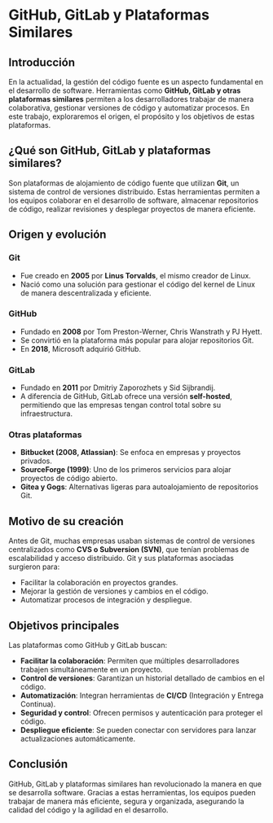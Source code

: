 # GitHub, GitLab y Plataformas Similares

## Introducción  
En la actualidad, la gestión del código fuente es un aspecto fundamental en el desarrollo de software. Herramientas como **GitHub, GitLab y otras plataformas similares** permiten a los desarrolladores trabajar de manera colaborativa, gestionar versiones de código y automatizar procesos. En este trabajo, exploraremos el origen, el propósito y los objetivos de estas plataformas.

## ¿Qué son GitHub, GitLab y plataformas similares?  
Son plataformas de alojamiento de código fuente que utilizan **Git**, un sistema de control de versiones distribuido. Estas herramientas permiten a los equipos colaborar en el desarrollo de software, almacenar repositorios de código, realizar revisiones y desplegar proyectos de manera eficiente.

## Origen y evolución  

### Git  
- Fue creado en **2005** por **Linus Torvalds**, el mismo creador de Linux.  
- Nació como una solución para gestionar el código del kernel de Linux de manera descentralizada y eficiente.  

### GitHub  
- Fundado en **2008** por Tom Preston-Werner, Chris Wanstrath y PJ Hyett.  
- Se convirtió en la plataforma más popular para alojar repositorios Git.  
- En **2018**, Microsoft adquirió GitHub.  

### GitLab  
- Fundado en **2011** por Dmitriy Zaporozhets y Sid Sijbrandij.  
- A diferencia de GitHub, GitLab ofrece una versión **self-hosted**, permitiendo que las empresas tengan control total sobre su infraestructura.  

### Otras plataformas  
- **Bitbucket (2008, Atlassian)**: Se enfoca en empresas y proyectos privados.  
- **SourceForge (1999)**: Uno de los primeros servicios para alojar proyectos de código abierto.  
- **Gitea y Gogs**: Alternativas ligeras para autoalojamiento de repositorios Git.  

## Motivo de su creación  
Antes de Git, muchas empresas usaban sistemas de control de versiones centralizados como **CVS o Subversion (SVN)**, que tenían problemas de escalabilidad y acceso distribuido. Git y sus plataformas asociadas surgieron para:  
- Facilitar la colaboración en proyectos grandes.  
- Mejorar la gestión de versiones y cambios en el código.  
- Automatizar procesos de integración y despliegue.  

## Objetivos principales  
Las plataformas como GitHub y GitLab buscan:  
- **Facilitar la colaboración**: Permiten que múltiples desarrolladores trabajen simultáneamente en un proyecto.  
- **Control de versiones**: Garantizan un historial detallado de cambios en el código.  
- **Automatización**: Integran herramientas de **CI/CD** (Integración y Entrega Continua).  
- **Seguridad y control**: Ofrecen permisos y autenticación para proteger el código.  
- **Despliegue eficiente**: Se pueden conectar con servidores para lanzar actualizaciones automáticamente.  

## Conclusión  
GitHub, GitLab y plataformas similares han revolucionado la manera en que se desarrolla software. Gracias a estas herramientas, los equipos pueden trabajar de manera más eficiente, segura y organizada, asegurando la calidad del código y la agilidad en el desarrollo.

